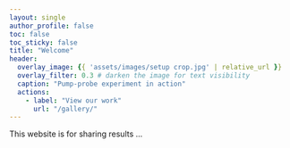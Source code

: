 ```yaml
---
layout: single
author_profile: false
toc: false
toc_sticky: false
title: "Welcome"
header:
  overlay_image: {{ 'assets/images/setup crop.jpg' | relative_url }}
  overlay_filter: 0.3 # darken the image for text visibility
  caption: "Pump-probe experiment in action"
  actions:
    - label: "View our work"
      url: "/gallery/"
---
```



This website is for sharing results ...

